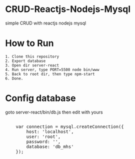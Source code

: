 # CRUD-Reactjs-Nodejs-Mysql
simple CRUD with reactjs nodejs mysql

# How to Run
    1. Clone this repository
    2. Export database
    3. Open dir server-react
    4. Run server, type PORT=5500 node bin/www
    5. Back to root dir, then type npm-start
    6. Done. 

# Config database
goto server-react/bin/db.js then edit with yours
<pre>

    var connection = mysql.createConnection({
        host: 'localhost',
        user: 'root',
        password: '',
        database: 'db_mhs'
    });
</pre>